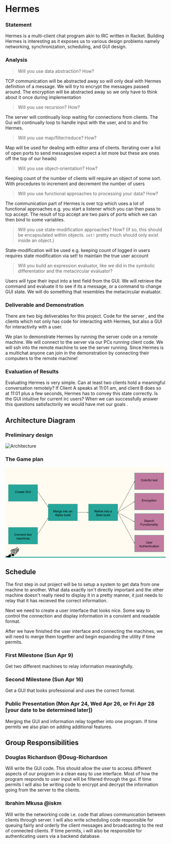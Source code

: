 # Hermes

### Statement
Hermes is a multi-client chat program akin to IRC written in  Racket. Building
Hermes is interesting as it exposes us to various design problems namely networking,
synchronization, scheduling, and GUI design.

### Analysis
> Will you use data abstraction? How?

TCP communication will be abstracted away so will only deal with Hermes
definition of a message.
We will try to encrypt the messages passed around. The encryption will be
abstracted away so we only have to think about it once during implementation

> Will you use recursion? How?

The  server will continually loop waiting for connections from clients.
The Gui will continually loop to handle input with the user, and to and fro
Hermes.

> Will you use map/filter/reduce? How?

Map will be used for dealing with editor area of clients. Iterating over a list
of open ports to send messages(we expect a lot more but these are ones off the
top of our heads)

> Will you use object-orientation? How?

Keeping count of the number of clients will require an object of some sort.
With procedures to increment and decrement the number of users

> Will you use functional approaches to processing your data? How?

The communication part of Hermes is over tcp which uses a lot of functional
approaches e.g. you start a listener which you can then pass to tcp accept.
The result of tcp accept are two pairs of ports which we can then bind to some
variables. 

> Will you use state-modification approaches? How? (If so, this should be encapsulated within objects. `set!` pretty much should only exist inside an object.)

State-modification will be used e.g. keeping count of logged in users requires
state modification via set! to maintain the true user account

> Will you build an expression evaluator, like we did in the symbolic differentatior and the metacircular evaluator?

Users will type their input into a text field from the GUI. We will retrieve
the command and evaluate it to see if its a message, or a command to change
GUI state. We will do something that resembles the metacircular evaluator.


### Deliverable and Demonstration
There are two big deliverables for this project. Code for the server
, and the clients which not only has code for interacting with Hermes,
but also a GUI for interactivity with a user. 

We plan to demonstrate Hermes by running the server code on a remote machine.
We will connect to the server via our PCs running client code. We will ssh into
the remote machine to see the server running. Since Hermes is a multichat anyone
can join in the demonstration by connecting their computers to the remote
machine!



### Evaluation of Results
Evaluating Hermes is very simple. Can at least two clients hold a meaningful
conversation remotely? If Client A speaks at 11:01 am, and client B does so at
11:01 plus a few seconds, Hermes has to convey  this state correctly. Is the GUI
intuitive for current irc users?  When we can successfully answer this questions
satisfactorily we would have met our goals .


## Architecture Diagram

### Preliminary design
![Architecture](https://github.com/oplS17projects/Hermes/blob/master/arch_diagram.png)

### The Game plan
![Diagram](https://github.com/oplS17projects/Hermes/blob/master/architecture_diagram.png)


## Schedule
The first step in out project will be to setup a system to get data from one machine to another. What data exactly isn't directly important and the other machine doesn't really need to display it in a pretty manner, it just needs to relay that it has recieved the correct information.

Next we need to create a user interface that looks nice. Some way to control the connection and display information in a convient and readable format.

After we have finished the user interface and connecting the machines, we will need to merge them together and begin expanding the utility if time permits.

### First Milestone (Sun Apr 9)
Get two different machines to relay information meaningfully.

### Second Milestone (Sun Apr 16)
Get a GUI that looks professional and uses the correct format.

### Public Presentation (Mon Apr 24, Wed Apr 26, or Fri Apr 28 [your date to be determined later])
Merging the GUI and information relay together into one program. If time permits we also plan on adding additional features.

## Group Responsibilities

### Douglas Richardson @Doug-Richardson
Will write the GUI code. This should allow the user to access different
aspects of our program in a clean easy to use interface. Most of
how the program responds to user input will be filtered through the gui.
If time permits I will also be writing code to encrypt and decrypt the information
going from the server to the clients. 

### Ibrahim Mkusa @iskm
Will write the networking code i.e. code that allows communication between
clients through server. I will also write scheduling code responsible for queuing
fairly and orderly the client messages and broadcasting to the rest of connected
clients. If time permits, i will also be responsible for authenticating users
via a backend database. 
